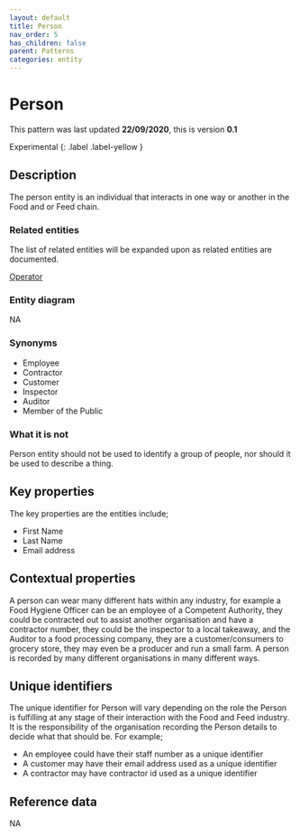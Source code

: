 ```yaml
---
layout: default
title: Person
nav_order: 5
has_children: false
parent: Patterns
categories: entity
---
```


# Person

This pattern was last updated **22/09/2020**, this is version **0.1**

Experimental
{: .label .label-yellow }

## Description
The person entity is an individual that interacts in one way or another in the Food and or Feed chain.

### Related entities
The list of related entities will be expanded upon as related entities are documented.

[Operator](/enterprise-data-models/entities/operator.html)

### Entity diagram
NA

### Synonyms
*   Employee
*   Contractor
*   Customer
*   Inspector
*   Auditor
*   Member of the Public

### What it is not
Person entity should not be used to identify a group of people, nor should it be used to describe a thing.

## Key properties
The key properties are the entities include;

*   First Name
*   Last Name
*   Email address

## Contextual properties
A person can wear many different hats within any industry, for example a Food Hygiene Officer can be an employee of a Competent Authority, they could be contracted out to assist another organisation and have a contractor number, they could be the inspector to a local takeaway, and the Auditor to a food processing company, they are a customer/consumers to grocery store, they may even be a producer and run a small farm.  A person is recorded by many different organisations in many different ways.

## Unique identifiers
The unique identifier for Person will vary depending on the role the Person is fulfilling at any stage of their interaction with the Food and Feed industry. It is the responsibility of the organisation recording the Person details to decide what that should be.  For example;

*   An employee could have their staff number as a unique identifier
*   A customer may have their email address used as a unique identifier
*   A contractor may have contractor id used as a unique identifier

## Reference data
NA
